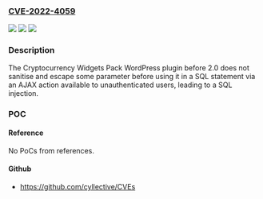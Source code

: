 ### [CVE-2022-4059](https://cve.mitre.org/cgi-bin/cvename.cgi?name=CVE-2022-4059)
![](https://img.shields.io/static/v1?label=Product&message=Cryptocurrency%20Widgets%20Pack&color=blue)
![](https://img.shields.io/static/v1?label=Version&message=0%3C%202.0%20&color=brighgreen)
![](https://img.shields.io/static/v1?label=Vulnerability&message=CWE-89%20SQL%20Injection&color=brighgreen)

### Description

The Cryptocurrency Widgets Pack WordPress plugin before 2.0 does not sanitise and escape some parameter before using it in a SQL statement via an AJAX action available to unauthenticated users, leading to a SQL injection.

### POC

#### Reference
No PoCs from references.

#### Github
- https://github.com/cyllective/CVEs

